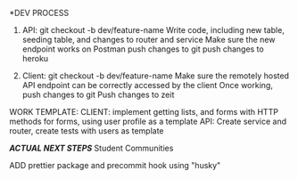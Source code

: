 *DEV PROCESS
1. API: 
git checkout -b dev/feature-name
Write code, including new table, seeding table, and changes to router and service
Make sure the new endpoint works on Postman
push changes to git
push changes to heroku 

2. Client:
git checkout -b dev/feature-name
Make sure the remotely hosted API endpoint can be correctly accessed by the client
Once working, push changes to git
Push changes to zeit

WORK TEMPLATE: 
CLIENT: implement getting lists, and forms with HTTP methods for forms, using user profile as a template
API: Create service and router, create tests with users as template

***ACTUAL NEXT STEPS***
Student Communities

ADD prettier package and precommit hook using "husky"





